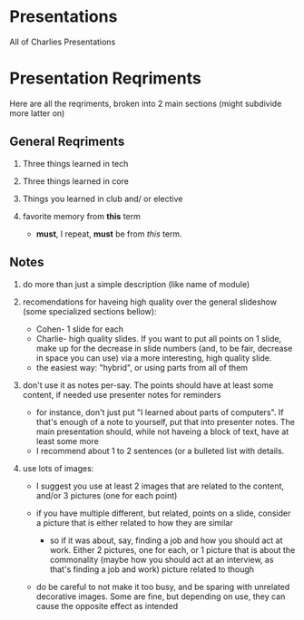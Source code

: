 # Presentations

All of Charlies Presentations

# Presentation Reqriments

Here are all the reqriments, broken into 2 main sections (might subdivide more latter on)

## General Reqriments

1. Three things learned in tech
2. Three things learned in core
3. Things you learned in club and/ or elective
4. favorite memory from **this** term

   * **must**, I repeat, **must** be from *this* term.

## Notes

1. do more than just a simple description (like name of module)
2. recomendations for haveing high quality over the general slideshow (some specialized sections bellow):

   * Cohen- 1 slide for each 
   * Charlie- high quality slides. If you want to put all points on 1 slide, make up for the decrease in slide numbers (and, to be fair, decrease in space you can use) via a more interesting, high quality slide.
   * the easiest way: "hybrid", or using parts from all of them

3. don't use it as notes per-say. The points should have at least some content, if needed use presenter notes for reminders

   * for instance, don't just put "I learned about parts of computers". If that's enough of a note to yourself, put that into presenter notes. The main presentation should, while not haveing a block of text, have at least some more
   * I recommend about 1 to 2 sentences (or a bulleted list with details.

4. use lots of images:

   * I suggest you use at least 2 images that are related to the content, and/or 3 pictures (one for each point)
   * if you have multiple different, but related, points on a slide, consider a picture that is either related to how they are similar

     * so if it was about, say, finding a job and how you should act at work. Either 2 pictures, one for each, or 1 picture that is about the commonality (maybe how you should act at an interview, as that's finding a job and work) picture related to though

   * do be careful to not make it too busy, and be sparing with unrelated decorative images. Some are fine, but depending on use, they can cause the opposite effect as intended
